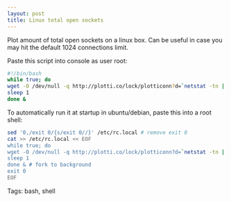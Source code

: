 ```yaml
---
layout: post
title: Linux total open sockets 
---
```


Plot amount of total open sockets on a linux box. Can be useful in case you may hit the default 1024 connections limit. 

Paste this script into console as user root:

```bash
#!/bin/bash
while true; do
wget -O /dev/null -q http://plotti.co/lock/plotticonn?d=`netstat -tn | wc -l`sockets
sleep 1
done &
```


To automatically run it at startup in ubuntu/debian, paste this into a root shell:

```bash 
sed '0,/exit 0/{s/exit 0//}' /etc/rc.local # remove exit 0
cat >> /etc/rc.local << EOF
while true; do
wget -O /dev/null -q http://plotti.co/lock/plotticonn?d=`netstat -tn | wc -l`sockets
sleep 1
done & # fork to background
exit 0
EOF
```

Tags: bash, shell